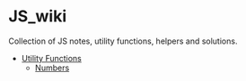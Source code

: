 # JS_wiki
Collection of JS notes, utility functions, helpers and solutions. 

* [Utility Functions](https://github.com/GustavBrunszwig/JS_wiki/tree/main/utilty_functions)
  * [Numbers](https://github.com/GustavBrunszwig/JS_wiki/tree/main/utilty_functions/numbers)
